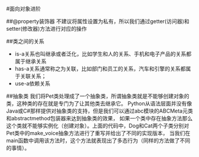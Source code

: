 #面向对象进阶

##@property装饰器
不建议将属性设置为私有，所以我们通过getter(访问器)和setter(修改器)方法进行对应的操作

##类之间的关系
* is-a关系也叫继承或者泛化，比如学生和人的关系、手机和电子产品的关系都属于继承关系
* has-a关系通常称之为关联，比如部门和员工的关系，汽车和引擎的关系都属于关联关系；
* use-a依赖关系

##抽象类
我们将Pet类处理成了一个抽象类，所谓抽象类就是不能够创建对象的类，这种类的存在就是专门为了让其他类去继承它。
Python从语法层面并没有像Java或C#那样提供对抽象类的支持，但是我们可以通过abc模块的ABCMeta元类和abstractmethod包装器来达到抽象类的效果，
如果一个类中存在抽象方法那么这个类就不能够实例化（创建对象）。上面的代码中，Dog和Cat两个子类分别对Pet类中的make_voice抽象方法进行了重写并给出了不同的实现版本，
当我们在main函数中调用该方法时，这个方法就表现出了多态行为（同样的方法做了不同的事情）。
